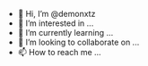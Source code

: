 - 👋 Hi, I’m @demonxtz
- 👀 I’m interested in ...
- 🌱 I’m currently learning ...
- 💞️ I’m looking to collaborate on ...
- 📫 How to reach me ...

<!---
demonxtz/demonxtz is a ✨ special ✨ repository because its `README.md` (this file) appears on your GitHub profile.
You can click the Preview link to take a look at your changes.
--->

